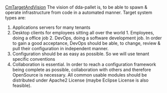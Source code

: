 [CmTargetAndVision](CmTargetAndVision.md)
The vision of dda-pallet is, to be able to spawn & operate infrastructure from code in a automated manner. Target system types are:    
  1. Applications servers for many tenants
  2. Desktop clients for employees sitting all over the world
    1. Employees, doing a office job
    2. DevOps, doing a software development job. In order to gain a good acceptance, DevOps should be able, to change, review & pull their configuration in independent manner.
  3. Configuration should be as easy as possible. So we will use tenant specific conventions 
  4. Collaboration is essential. In order to reach a configuration framework being complete as possible, collaboration with others and therefore OpenSource is necessary.
All common usable modules should be distributed under Apache2 License (maybe Eclipse License is also feasible).
